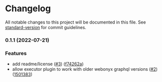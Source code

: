 # Changelog

All notable changes to this project will be documented in this file. See [standard-version](https://github.com/conventional-changelog/standard-version) for commit guidelines.

### 0.1.1 (2022-07-21)


### Features

* add readme/license ([#3](https://github.com/graycoreio/magento2-graphql-introspection-cache/issues/3)) ([f74262a](https://github.com/graycoreio/magento2-graphql-introspection-cache/commit/f74262ae249834f1fed3a82ece2c66a17719c777))
* allow executor plugin to work with older webonyx graphql versions ([#2](https://github.com/graycoreio/magento2-graphql-introspection-cache/issues/2)) ([1501383](https://github.com/graycoreio/magento2-graphql-introspection-cache/commit/1501383fd3adaa34d8a2a29ab94abbfecd1a917c))
